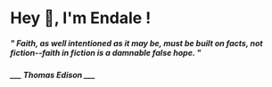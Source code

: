 <h1 title="head"> Hey 👋, I'm Endale !</h1>

**<h5><i>" Faith, as well intentioned as it may be, must be built on facts, not fiction--faith in fiction is a damnable false hope. "</i></h5>**

*<b>___ Thomas Edison ___</b>*

